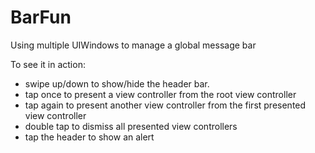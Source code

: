 # BarFun
Using multiple UIWindows to manage a global message bar

To see it in action:
- swipe up/down to show/hide the header bar. 
- tap once to present a view controller from the root view controller
- tap again to present another view controller from the first presented view controller
- double tap to dismiss all presented view controllers
- tap the header to show an alert

